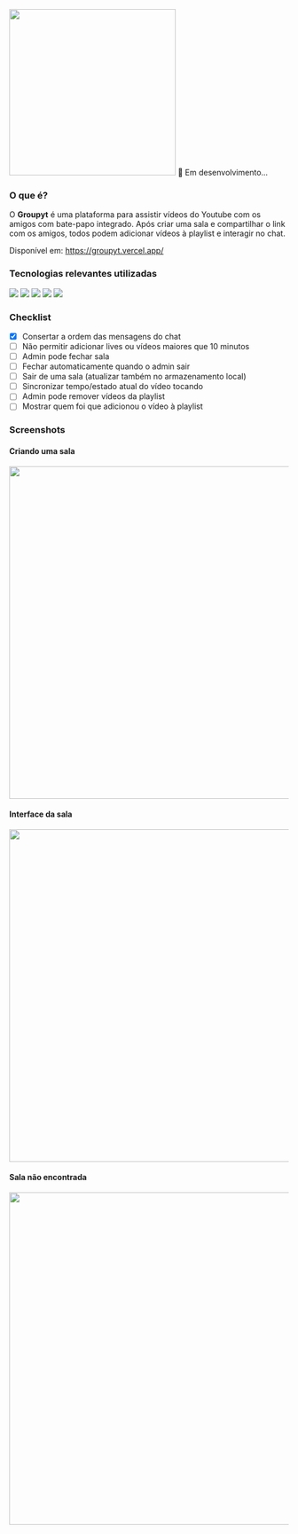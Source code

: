 <img width='300px' src='https://i.imgur.com/EOXaMKs.png' />
🚧 Em desenvolvimento...

### O que é?
O <b>Groupyt</b> é uma plataforma para assistir vídeos do Youtube com os amigos com bate-papo integrado. Após criar uma sala e compartilhar o link com os amigos, todos podem adicionar vídeos à playlist e interagir no chat.

Disponível em: https://groupyt.vercel.app/

### Tecnologias relevantes utilizadas
<a href='https://nextjs.org/'><img src='https://user-images.githubusercontent.com/56923620/187099131-7cde5bf0-6e1f-4e36-b973-794dd9f7af72.png' /></a>
<a href='https://firebase.google.com/'><img src='https://user-images.githubusercontent.com/56923620/187099147-d4beff2b-157c-44cd-a263-54b91257492b.png' /></a>
<a href='https://www.typescriptlang.org/'><img src='https://user-images.githubusercontent.com/56923620/187099152-b827cf48-770b-40e7-b995-a3c8682b145a.png' /></a>
<a href='https://axios-http.com/ptbr/docs/intro'><img src='https://user-images.githubusercontent.com/56923620/187099154-49ef70eb-6ce8-4da3-a43b-5be00413ff75.png' /></a>
<a href='https://styled-components.com/'><img src='https://user-images.githubusercontent.com/56923620/187099155-e30596c7-fd0a-45d9-ab10-a5ad24cbc37e.png' /></a>

### Checklist
- [x] Consertar a ordem das mensagens do chat
- [ ] Não permitir adicionar lives ou vídeos maiores que 10 minutos
- [ ] Admin pode fechar sala
- [ ] Fechar automaticamente quando o admin sair
- [ ] Sair de uma sala (atualizar também no armazenamento local)
- [ ] Sincronizar tempo/estado atual do vídeo tocando
- [ ] Admin pode remover vídeos da playlist
- [ ] Mostrar quem foi que adicionou o vídeo à playlist

### Screenshots
#### Criando uma sala
<img width='600px' src='https://user-images.githubusercontent.com/56923620/187014404-e689c33d-fc53-4f4f-b0b1-1caba0242cad.png' />

#### Interface da sala
<img width='600px' src='https://user-images.githubusercontent.com/56923620/187014627-3b229398-10f2-486a-b0c4-cac5f7e8d63d.png' />

#### Sala não encontrada 
<img width='600px' src='https://user-images.githubusercontent.com/56923620/187014662-11b23097-f05d-4ba0-a2ce-eb8a1f65c25a.png' />

